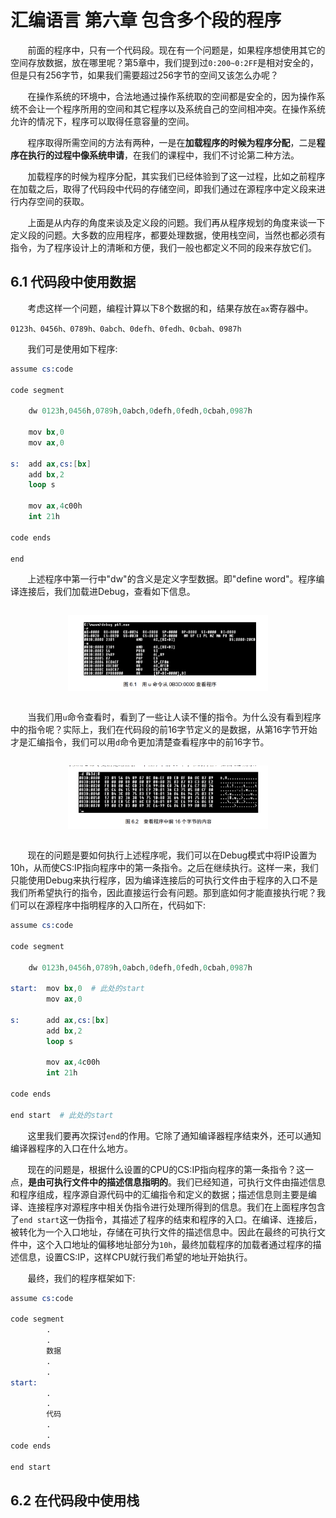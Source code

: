 # 汇编语言 第六章 包含多个段的程序

&nbsp;&nbsp;&nbsp;&nbsp;&nbsp;&nbsp;&nbsp;前面的程序中，只有一个代码段。现在有一个问题是，如果程序想使用其它的空间存放数据，放在哪里呢？第5章中，我们提到过`0:200~0:2FF`是相对安全的，但是只有256字节，如果我们需要超过256字节的空间又该怎么办呢？

&nbsp;&nbsp;&nbsp;&nbsp;&nbsp;&nbsp;&nbsp;在操作系统的环境中，合法地通过操作系统取的空间都是安全的，因为操作系统不会让一个程序所用的空间和其它程序以及系统自己的空间相冲突。在操作系统允许的情况下，程序可以取得任意容量的空间。

&nbsp;&nbsp;&nbsp;&nbsp;&nbsp;&nbsp;&nbsp;程序取得所需空间的方法有两种，一是在**加载程序的时候为程序分配**，二是**程序在执行的过程中像系统申请**，在我们的课程中，我们不讨论第二种方法。

&nbsp;&nbsp;&nbsp;&nbsp;&nbsp;&nbsp;&nbsp;加载程序的时候为程序分配，其实我们已经体验到了这一过程，比如之前程序在加载之后，取得了代码段中代码的存储空间，即我们通过在源程序中定义段来进行内存空间的获取。

&nbsp;&nbsp;&nbsp;&nbsp;&nbsp;&nbsp;&nbsp;上面是从内存的角度来谈及定义段的问题。我们再从程序规划的角度来谈一下定义段的问题。大多数的应用程序，都要处理数据，使用栈空间，当然也都必须有指令，为了程序设计上的清晰和方便，我们一般也都定义不同的段来存放它们。


## 6.1 代码段中使用数据

&nbsp;&nbsp;&nbsp;&nbsp;&nbsp;&nbsp;&nbsp;考虑这样一个问题，编程计算以下8个数据的和，结果存放在`ax`寄存器中。

`0123h、0456h、0789h、0abch、0defh、0fedh、0cbah、0987h`

&nbsp;&nbsp;&nbsp;&nbsp;&nbsp;&nbsp;&nbsp;我们可是使用如下程序:

```s
assume cs:code

code segment

    dw 0123h,0456h,0789h,0abch,0defh,0fedh,0cbah,0987h

    mov bx,0
    mov ax,0

s:  add ax,cs:[bx]
    add bx,2
    loop s

    mov ax,4c00h
    int 21h

code ends

end
```

&nbsp;&nbsp;&nbsp;&nbsp;&nbsp;&nbsp;&nbsp;上述程序中第一行中"dw"的含义是定义字型数据。即"define word"。程序编译连接后，我们加载进Debug，查看如下信息。

<div class="separator" style="clear: both;"><a href="https://raw.githubusercontent.com/lidongze0629/blog/main/images/assembly-language-6.1.png" style="display: block; padding: 1em 0px; text-align: center;"><img alt="" border="0" data-original-height="1202" data-original-width="1726" src="https://raw.githubusercontent.com/lidongze0629/blog/main/images/assembly-language-6.1.png" width="320" /></a></div>

&nbsp;&nbsp;&nbsp;&nbsp;&nbsp;&nbsp;&nbsp;当我们用`u`命令查看时，看到了一些让人读不懂的指令。为什么没有看到程序中的指令呢？实际上，我们在代码段的前16字节定义的是数据，从第16字节开始才是汇编指令，我们可以用`d`命令更加清楚查看程序中的前16字节。

<div class="separator" style="clear: both;"><a href="https://raw.githubusercontent.com/lidongze0629/blog/main/images/assembly-language-6.2.png" style="display: block; padding: 1em 0px; text-align: center;"><img alt="" border="0" data-original-height="1202" data-original-width="1726" src="https://raw.githubusercontent.com/lidongze0629/blog/main/images/assembly-language-6.2.png" width="320" /></a></div>

&nbsp;&nbsp;&nbsp;&nbsp;&nbsp;&nbsp;&nbsp;现在的问题是要如何执行上述程序呢，我们可以在Debug模式中将IP设置为10h，从而使CS:IP指向程序中的第一条指令。之后在继续执行。这样一来，我们只能使用Debug来执行程序，因为编译连接后的可执行文件由于程序的入口不是我们所希望执行的指令，因此直接运行会有问题。那到底如何才能直接执行呢？我们可以在源程序中指明程序的入口所在，代码如下:

```s
assume cs:code

code segment

    dw 0123h,0456h,0789h,0abch,0defh,0fedh,0cbah,0987h

start:  mov bx,0  # 此处的start
        mov ax,0

s:      add ax,cs:[bx]
        add bx,2
        loop s

        mov ax,4c00h
        int 21h

code ends

end start  # 此处的start
```

&nbsp;&nbsp;&nbsp;&nbsp;&nbsp;&nbsp;&nbsp;这里我们要再次探讨`end`的作用。它除了通知编译器程序结束外，还可以通知编译器程序的入口在什么地方。

&nbsp;&nbsp;&nbsp;&nbsp;&nbsp;&nbsp;&nbsp;现在的问题是，根据什么设置的CPU的CS:IP指向程序的第一条指令？这一点，**是由可执行文件中的描述信息指明的**。我们已经知道，可执行文件由描述信息和程序组成，程序源自源代码中的汇编指令和定义的数据；描述信息则主要是编译、连接程序对源程序中相关伪指令进行处理所得到的信息。我们在上面程序包含了`end start`这一伪指令，其描述了程序的结束和程序的入口。在编译、连接后，被转化为一个入口地址，存储在可执行文件的描述信息中。因此在最终的可执行文件中，这个入口地址的偏移地址部分为`10h`，最终加载程序的加载者通过程序的描述信息，设置CS:IP，这样CPU就行我们希望的地址开始执行。

&nbsp;&nbsp;&nbsp;&nbsp;&nbsp;&nbsp;&nbsp;最终，我们的程序框架如下:

```s
assume cs:code

code segment
        .
        .
        数据
        .
        .
start:  
        .
        .
        代码
        .
        .
code ends

end start
```


## 6.2 在代码段中使用栈
